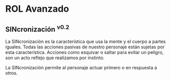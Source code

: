 # ROL Avanzado
## SINcronización <sup>v0.2</sup>

La SINcronización es la característica que usa la mente y el cuerpo a partes iguales. Todas las acciones pasivas de nuestro personaje están sujetas por esta característica. Acciones como esquivar o saltar para evitar un peligro, son un acto reflejo que realizamos por instinto.

La SINcronización permite al personaje actuar primero o en respuesta a otros.

